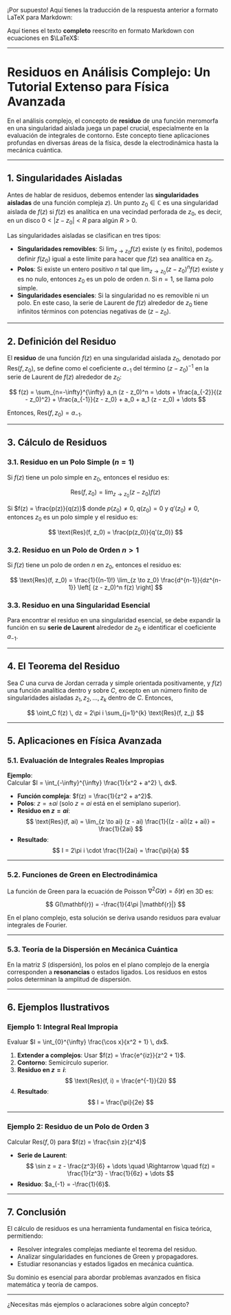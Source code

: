 ¡Por supuesto! Aquí tienes la traducción de la respuesta anterior a formato LaTeX para Markdown:

Aquí tienes el texto **completo** reescrito en formato Markdown con ecuaciones en $\LaTeX$:

---

# Residuos en Análisis Complejo: Un Tutorial Extenso para Física Avanzada

En el análisis complejo, el concepto de **residuo** de una función meromorfa en una singularidad aislada juega un papel crucial, especialmente en la evaluación de integrales de contorno. Este concepto tiene aplicaciones profundas en diversas áreas de la física, desde la electrodinámica hasta la mecánica cuántica.

---

## 1. Singularidades Aisladas

Antes de hablar de residuos, debemos entender las **singularidades aisladas** de una función compleja $z)$. Un punto $z_0 \in \mathbb{C}$ es una singularidad aislada de $f(z)$ si $f(z)$ es analítica en una vecindad perforada de $z_0$, es decir, en un disco $0 < |z - z_0| < R$ para algún $R > 0$.

Las singularidades aisladas se clasifican en tres tipos:

- **Singularidades removibles**: Si $\lim_{z \to z_0} f(z)$ existe (y es finito), podemos definir $f(z_0)$ igual a este límite para hacer que $f(z)$ sea analítica en $z_0$.
- **Polos**: Si existe un entero positivo $n$ tal que $\lim_{z \to z_0} (z - z_0)^n f(z)$ existe y es no nulo, entonces $z_0$ es un polo de orden $n$. Si $n=1$, se llama polo simple.
- **Singularidades esenciales**: Si la singularidad no es removible ni un polo. En este caso, la serie de Laurent de $f(z)$ alrededor de $z_0$ tiene infinitos términos con potencias negativas de $(z - z_0)$.

---

## 2. Definición del Residuo

El **residuo** de una función $f(z)$ en una singularidad aislada $z_0$, denotado por $\text{Res}(f, z_0)$, se define como el coeficiente $a_{-1}$ del término $(z - z_0)^{-1}$ en la serie de Laurent de $f(z)$ alrededor de $z_0$:

$$
f(z) = \sum_{n=-\infty}^{\infty} a_n (z - z_0)^n = \dots + \frac{a_{-2}}{(z - z_0)^2} + \frac{a_{-1}}{z - z_0} + a_0 + a_1 (z - z_0) + \dots
$$

Entonces, $\text{Res}(f, z_0) = a_{-1}$.

---

## 3. Cálculo de Residuos

### 3.1. Residuo en un Polo Simple ($n=1$)

Si $f(z)$ tiene un polo simple en $z_0$, entonces el residuo es:

$$
\text{Res}(f, z_0) = \lim_{z \to z_0} (z - z_0) f(z)
$$

Si $f(z) = \frac{p(z)}{q(z)}$ donde $p(z_0) \neq 0$, $q(z_0) = 0$ y $q'(z_0) \neq 0$, entonces $z_0$ es un polo simple y el residuo es:

$$
\text{Res}(f, z_0) = \frac{p(z_0)}{q'(z_0)}
$$

### 3.2. Residuo en un Polo de Orden $n > 1$

Si $f(z)$ tiene un polo de orden $n$ en $z_0$, entonces el residuo es:

$$
\text{Res}(f, z_0) = \frac{1}{(n-1)!} \lim_{z \to z_0} \frac{d^{n-1}}{dz^{n-1}} \left[ (z - z_0)^n f(z) \right]
$$

### 3.3. Residuo en una Singularidad Esencial

Para encontrar el residuo en una singularidad esencial, se debe expandir la función en su **serie de Laurent** alrededor de $z_0$ e identificar el coeficiente $a_{-1}$.

---

## 4. El Teorema del Residuo

Sea $C$ una curva de Jordan cerrada y simple orientada positivamente, y $f(z)$ una función analítica dentro y sobre $C$, excepto en un número finito de singularidades aisladas $z_1, z_2, \dots, z_k$ dentro de $C$. Entonces,

$$
\oint_C f(z) \, dz = 2\pi i \sum_{j=1}^{k} \text{Res}(f, z_j)
$$

---

## 5. Aplicaciones en Física Avanzada

### 5.1. Evaluación de Integrales Reales Impropias

**Ejemplo**:  
Calcular $I = \int_{-\infty}^{\infty} \frac{1}{x^2 + a^2} \, dx$.

- **Función compleja**: $f(z) = \frac{1}{z^2 + a^2}$.
- **Polos**: $z = \pm ai$ (solo $z = ai$ está en el semiplano superior).
- **Residuo en $z = ai$**:
  $$
  \text{Res}(f, ai) = \lim_{z \to ai} (z - ai) \frac{1}{(z - ai)(z + ai)} = \frac{1}{2ai}
  $$
- **Resultado**:
  $$
  I = 2\pi i \cdot \frac{1}{2ai} = \frac{\pi}{a}
  $$

---

### 5.2. Funciones de Green en Electrodinámica

La función de Green para la ecuación de Poisson $\nabla^2 G(\mathbf{r}) = \delta(\mathbf{r})$ en 3D es:

$$
G(\mathbf{r}) = -\frac{1}{4\pi |\mathbf{r}|}
$$

En el plano complejo, esta solución se deriva usando residuos para evaluar integrales de Fourier.

---

### 5.3. Teoría de la Dispersión en Mecánica Cuántica

En la matriz $S$ (dispersión), los polos en el plano complejo de la energía corresponden a **resonancias** o estados ligados. Los residuos en estos polos determinan la amplitud de dispersión.

---

## 6. Ejemplos Ilustrativos

### Ejemplo 1: Integral Real Impropia

Evaluar $I = \int_{0}^{\infty} \frac{\cos x}{x^2 + 1} \, dx$.

1. **Extender a complejos**: Usar $f(z) = \frac{e^{iz}}{z^2 + 1}$.
2. **Contorno**: Semicírculo superior.
3. **Residuo en $z = i$**:
   $$
   \text{Res}(f, i) = \frac{e^{-1}}{2i}
   $$
4. **Resultado**:
   $$
   I = \frac{\pi}{2e}
   $$

---

### Ejemplo 2: Residuo de un Polo de Orden 3

Calcular $\text{Res}(f, 0)$ para $f(z) = \frac{\sin z}{z^4}$

- **Serie de Laurent**:
  $$
  \sin z = z - \frac{z^3}{6} + \dots \quad \Rightarrow \quad f(z) = \frac{1}{z^3} - \frac{1}{6z} + \dots
  $$
- **Residuo**:    $a_{-1} = -\frac{1}{6}$.

---

## 7. Conclusión

El cálculo de residuos es una herramienta fundamental en física teórica, permitiendo:

- Resolver integrales complejas mediante el teorema del residuo.
- Analizar singularidades en funciones de Green y propagadores.
- Estudiar resonancias y estados ligados en mecánica cuántica.

Su dominio es esencial para abordar problemas avanzados en física matemática y teoría de campos.

---

¿Necesitas más ejemplos o aclaraciones sobre algún concepto?